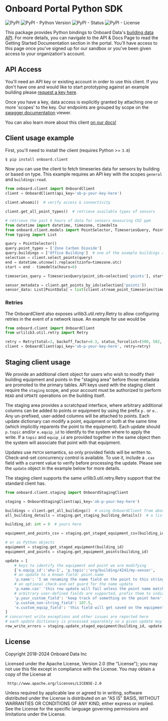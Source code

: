 # Onboard Portal Python SDK

![PyPI](https://img.shields.io/pypi/v/onboard.client)
![PyPI - Python Version](https://img.shields.io/pypi/pyversions/onboard.client)
![PyPI - Status](https://img.shields.io/pypi/status/onboard.client)
![PyPI - License](https://img.shields.io/pypi/l/onboard.client)

This package provides Python bindings to Onboard Data's [building data API](https://portal.onboarddata.io).
For more details, you can navigate to the API & Docs Page to read the Getting Started Documentation section in the portal.
You'll have access to this page once you've signed up for our sandbox or you've been given access to your organization's account.

## API Access

You'll need an API key or existing account in order to use this client. If you don't have one and would like to start prototyping against an example building please [request a key here](https://onboarddata.io/sandbox).

Once you have a key, data access is explicitly granted by attaching one or more 'scopes' to the key. Our endpoints are grouped by scope on the [swagger documentation](https://api.onboarddata.io/swagger/) viewer.

You can also learn more about this client [on our docs!](https://onboard-api-wrappers-documentation.readthedocs.io/en/latest/index.html)

## Client usage example

First, you'll need to install the client (requires Python >= `3.8`)

```bash
$ pip install onboard.client
```

Now you can use the client to fetch timeseries data for sensors by building or based on type. This example requires an API key with the scopes `general` and `buildings:read`.

```python
from onboard.client import OnboardClient
client = OnboardClient(api_key='ob-p-your-key-here')

client.whoami()  # verify access & connectivity

client.get_all_point_types()  # retrieve available types of sensors

# retrieve the past 6 hours of data for sensors measuring CO2 ppm
from datetime import datetime, timezone, timedelta
from onboard.client.models import PointSelector, TimeseriesQuery, PointData
from typing import List

query = PointSelector()
query.point_types = ['Zone Carbon Dioxide']
query.buildings = ['Office Building']  # one of the example buildings available in the sandbox
selection = client.select_points(query)
end = datetime.utcnow().replace(tzinfo=timezone.utc)
start = end - timedelta(hours=6)

timeseries_query = TimeseriesQuery(point_ids=selection['points'], start=start, end=end)  # Or `TimeseriesQuery(selector=query, ...)`

sensor_metadata = client.get_points_by_ids(selection['points'])
sensor_data: List[PointData] = list(client.stream_point_timeseries(timeseries_query))
```

### Retries
The OnboardClient also exposes urllib3.util.retry.Retry to allow configuring retries in the event of a network issue. An example for use would be

```python
from onboard.client import OnboardClient
from urlilib3.util.retry import Retry

retry = Retry(total=3, backoff_factor=0.3, status_forcelist=(500, 502, 504))
client = OnboardClient(api_key='ob-p-your-key-here', retry=retry)

```

## Staging client usage

We provide an additional client object for users who wish to modify their building equipment and points in the "staging area" before those metadata are promoted to the primary tables. API keys used with the staging client require the `staging` scope, and your account must be authorized to perform `READ` and `UPDATE` operations on the building itself.

The staging area provides a scratchpad interface, where arbitrary additional columns can be added to points or equipment by using the prefix `p.` or `e.`. Any un-prefixed, user-added columns will be attached to points. Each update dictionary can modify a point, equipment or both at the same time (which implicitly reparents the point to the equipment). Each update should `p.topic` and/or `e.equip_id` to identify to the system where to apply the write. If a `topic` and `equip_id` are provided together in the same object then the system will associate that point with that equipment.

Updates use `PATCH` semantics, so only provided fields will be written to. Check-and-set concurrency control is available. To use it, include a `.cas` field with a current value to verify before processing the update. Please see the `update` object in the example below for more details.

The staging client supports the same urllib3.util.retry.Retry support that the standard client has.

```python
from onboard.client.staging import OnboardStagingClient

staging = OnboardStagingClient(api_key='ob-p-your-key-here')

buildings = client.get_all_buildings()  # using OnboardClient from above example
all_building_details = staging.get_staging_building_details()  # a list of building-level staging information objects

building_id: int = 0  # yours here

equipment_and_points_csv = staging.get_staged_equipment_csv(building_id)  # easy to load straight into a pandas.DataFrame

# or as Python objects
equipment = staging.get_staged_equipment(building_id)
equipment_and_points = staging.get_equipment_points(building_id)

update = [
    # keys to identify the equipment and point we are modifying
    {'e.equip_id':'ahu-1', 'p.topic':'org/building/4242/my-sensor',
    # an update to a known field: point.name
    'p.name': 'I am renaming the name field on the point to this string'
    # an optional check-and-set guard for the name update
    'p.name.cas' 'this row update will fail unless the point name matches this CAS value',
    # arbitrary user-defined fields are supported, prefix them to indicate destination
    'p.your_custom_field': 'keep track of something on the point here',
    'p.custom_non-string_field': 107.5,
    'e.custom_equip_field': 'this field will get saved on the equipment, not the point'}
]
# concurrent write exceptions and other issues are reported here
# each update dictionary is processed separately so a given update may partially succeed
row_write_errors = staging.update_staged_equipment(building_id, update)
```

## License

 Copyright 2018-2024 Onboard Data Inc

 Licensed under the Apache License, Version 2.0 (the "License");
 you may not use this file except in compliance with the License.
 You may obtain a copy of the License at

     http://www.apache.org/licenses/LICENSE-2.0

 Unless required by applicable law or agreed to in writing, software
 distributed under the License is distributed on an "AS IS" BASIS,
 WITHOUT WARRANTIES OR CONDITIONS OF ANY KIND, either express or implied.
 See the License for the specific language governing permissions and
 limitations under the License.
